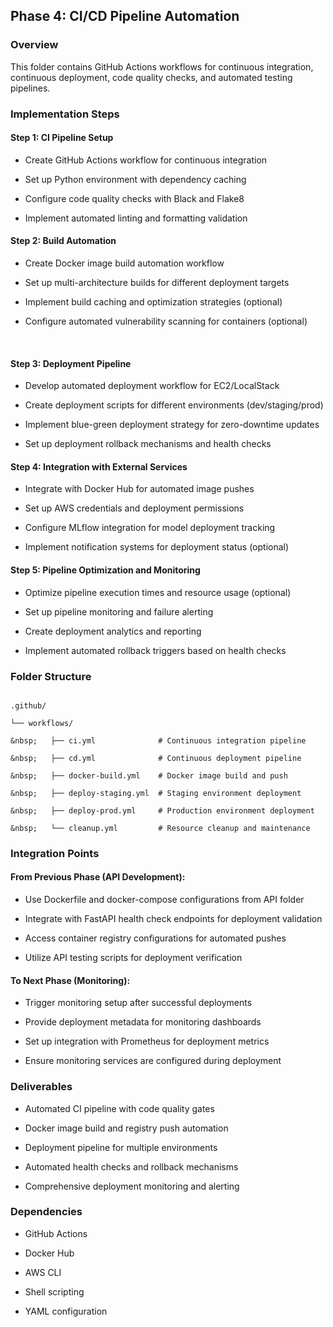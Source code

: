 ## Phase 4: CI/CD Pipeline Automation



### Overview

This folder contains GitHub Actions workflows for continuous integration, continuous deployment, code quality checks, and automated testing pipelines.



### Implementation Steps



#### Step 1: CI Pipeline Setup

- Create GitHub Actions workflow for continuous integration

- Set up Python environment with dependency caching

- Configure code quality checks with Black and Flake8

- Implement automated linting and formatting validation



#### Step 2: Build Automation

- Create Docker image build automation workflow

- Set up multi-architecture builds for different deployment targets

- Implement build caching and optimization strategies (optional)

- Configure automated vulnerability scanning for containers (optional)

&nbsp;

#### Step 3: Deployment Pipeline

- Develop automated deployment workflow for EC2/LocalStack

- Create deployment scripts for different environments (dev/staging/prod)

- Implement blue-green deployment strategy for zero-downtime updates

- Set up deployment rollback mechanisms and health checks



#### Step 4: Integration with External Services

- Integrate with Docker Hub for automated image pushes

- Set up AWS credentials and deployment permissions

- Configure MLflow integration for model deployment tracking

- Implement notification systems for deployment status (optional)



#### Step 5: Pipeline Optimization and Monitoring

- Optimize pipeline execution times and resource usage (optional)

- Set up pipeline monitoring and failure alerting

- Create deployment analytics and reporting

- Implement automated rollback triggers based on health checks



### Folder Structure

```

.github/

└── workflows/

&nbsp;   ├── ci.yml              # Continuous integration pipeline

&nbsp;   ├── cd.yml              # Continuous deployment pipeline

&nbsp;   ├── docker-build.yml    # Docker image build and push

&nbsp;   ├── deploy-staging.yml  # Staging environment deployment

&nbsp;   ├── deploy-prod.yml     # Production environment deployment

&nbsp;   └── cleanup.yml         # Resource cleanup and maintenance

```



### Integration Points



#### From Previous Phase (API Development):

- Use Dockerfile and docker-compose configurations from API folder

- Integrate with FastAPI health check endpoints for deployment validation

- Access container registry configurations for automated pushes

- Utilize API testing scripts for deployment verification



#### To Next Phase (Monitoring):

- Trigger monitoring setup after successful deployments

- Provide deployment metadata for monitoring dashboards

- Set up integration with Prometheus for deployment metrics

- Ensure monitoring services are configured during deployment



### Deliverables

- Automated CI pipeline with code quality gates

- Docker image build and registry push automation

- Deployment pipeline for multiple environments

- Automated health checks and rollback mechanisms

- Comprehensive deployment monitoring and alerting



### Dependencies

- GitHub Actions

- Docker Hub

- AWS CLI

- Shell scripting

- YAML configuration

